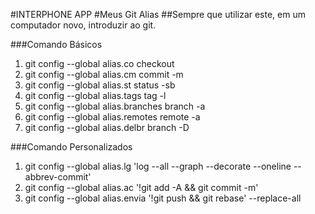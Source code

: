 #INTERPHONE APP
#Meus Git Alias
##Sempre que utilizar este, em um computador novo, introduzir ao git.

###Comando Básicos
1. git config --global alias.co checkout
2. git config --global alias.cm commit -m
3. git config --global alias.st status -sb
4. git config --global alias.tags tag -l 
5. git config --global alias.branches branch -a 
6. git config --global alias.remotes remote -a 
7. git config --global alias.delbr branch -D 

###Comando Personalizados
1. git config --global alias.lg 'log --all --graph --decorate --oneline --abbrev-commit'
2. git config --global alias.ac '!git add -A && git commit -m'
3. git config --global alias.envia '!git push && git rebase' --replace-all
